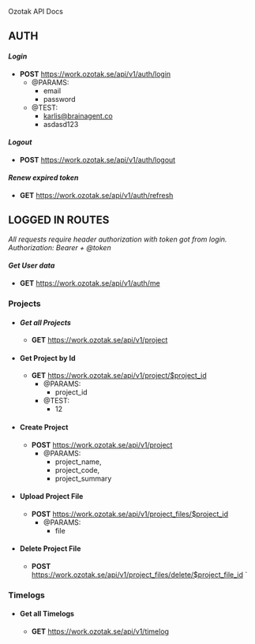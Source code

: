 

Ozotak API Docs

## AUTH

  

#### *Login*

* **POST** https://work.ozotak.se/api/v1/auth/login 
	* @PARAMS: 
		* email
		* password
	* @TEST:
		* karlis@brainagent.co 
		* asdasd123 

#### *Logout*

* **POST** https://work.ozotak.se/api/v1/auth/logout

#### *Renew expired token*

* **GET** https://work.ozotak.se/api/v1/auth/refresh

  

## LOGGED IN ROUTES

*All requests require header authorization with token got from login. Authorization: Bearer + @token*

#### *Get User data*

* **GET** https://work.ozotak.se/api/v1/auth/me

### Projects

  

 - #### *Get all Projects*
   
	 - **GET** https://work.ozotak.se/api/v1/project
 - #### Get Project by Id
   
	 - **GET** https://work.ozotak.se/api/v1/project/$project_id 
		 - @PARAMS: 
			 - project_id
		- @TEST: 
			- 12

 - #### Create Project

	* **POST** https://work.ozotak.se/api/v1/project 
		* @PARAMS: 
			* project_name, 
			* project_code, 
			* project_summary

 - #### Upload Project File
   
	 - **POST** https://work.ozotak.se/api/v1/project_files/$project_id 
		 - @PARAMS: 
			 - file

 - #### Delete Project File
   
   * **POST** https://work.ozotak.se/api/v1/project_files/delete/$project_file_id `

### Timelogs

  

 - #### Get all Timelogs
   
   * **GET** https://work.ozotak.se/api/v1/timelog

<!--stackedit_data:
eyJoaXN0b3J5IjpbLTE4NzA2NTM4NywtMTYyMDg3ODE1MiwtMT
YxNTUxMjU5NCwxODgzNzM1MTddfQ==
-->